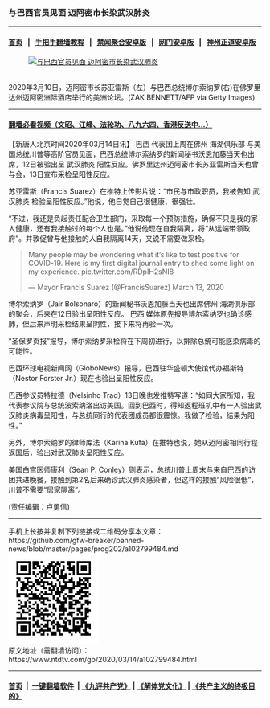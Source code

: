 ### 与巴西官员见面 迈阿密市长染武汉肺炎
------------------------

#### [首页](https://github.com/gfw-breaker/banned-news/blob/master/README.md) &nbsp;&nbsp;|&nbsp;&nbsp; [手把手翻墙教程](https://github.com/gfw-breaker/guides/wiki) &nbsp;&nbsp;|&nbsp;&nbsp; [禁闻聚合安卓版](https://github.com/gfw-breaker/bn-android) &nbsp;&nbsp;|&nbsp;&nbsp; [网门安卓版](https://github.com/oGate2/oGate) &nbsp;&nbsp;|&nbsp;&nbsp; [神州正道安卓版](https://github.com/SzzdOgate/update) 



<div><div class="featured_image">
 <a href="https://i.ntdtv.com/assets/uploads/2020/03/GettyImages-1206443891.jpg" target="_blank">
  <figure>
   <img alt="与巴西官员见面 迈阿密市长染武汉肺炎" src="https://i.ntdtv.com/assets/uploads/2020/03/GettyImages-1206443891-800x450.jpg"/>
  </figure><br/>
 </a>
 <span class="caption">
  2020年3月10日，迈阿密市长苏亚雷斯（左）与巴西总统博尔索纳罗(右)在佛罗里达州迈阿密洲际酒店举行的美洲论坛。(ZAK BENNETT/AFP via Getty Images)
 </span>
</div>
</div><hr/>

#### [翻墙必看视频（文昭、江峰、法轮功、八九六四、香港反送中...）](https://github.com/gfw-breaker/banned-news/blob/master/pages/link3.md)

<div><div class="post_content" itemprop="articleBody">
 <p>
  【新唐人北京时间2020年03月14日讯】
  <ok href="https://www.ntdtv.com/gb/巴西.htm">
   巴西
  </ok>
  代表团上周在佛州
  <ok href="https://www.ntdtv.com/gb/海湖俱乐部.htm">
   海湖俱乐部
  </ok>
  与美国总统川普等高阶官员见面，巴西总统博尔索纳罗的新闻秘书沃恩加藤当天也出席，12日被验出呈
  <ok href="https://www.ntdtv.com/gb/武汉肺炎.htm">
   武汉肺炎
  </ok>
  阳性反应。佛罗里达州迈阿密市长苏亚雷斯当天也曾与会，13日宣布采检呈阳性反应。
 </p>
 <p>
  苏亚雷斯（Francis Suarez）在推特上传影片说：“市民与市政职员，我被告知
  <ok href="https://www.ntdtv.com/gb/武汉肺炎.htm">
   武汉肺炎
  </ok>
  检验呈阳性反应。”他说，他自觉自己很健康、很强壮。
 </p>
 <p>
  “不过，我还是负起责任配合卫生部门，采取每一个预防措施，确保不只是我的家人健康，还有我接触过的每个人也是。”他说他现在自我隔离，将“从远端带领政府”。并敦促曾与他接触的人自我隔离14天，又说不需要做采检。
 </p>
 <blockquote class="twitter-tweet">
  <p dir="ltr" lang="en">
   Many people may be wondering what it’s like to test positive for COVID-19. Here is my first digital journal entry to shed some light on my experience.
   <ok href="https://t.co/RDpIH2sNI8">
    pic.twitter.com/RDpIH2sNI8
   </ok>
  </p>
  <p>
   — Mayor Francis Suarez (@FrancisSuarez)
   <ok href="https://twitter.com/FrancisSuarez/status/1238587698186723328?ref_src=twsrc%5Etfw">
    March 13, 2020
   </ok>
  </p>
 </blockquote>
 <p>
  <script async="" charset="utf-8" src="https://platform.twitter.com/widgets.js">
  </script>
 </p>
 <p>
  博尔索纳罗（Jair Bolsonaro）的新闻秘书沃恩加藤当天也出席佛州
  <ok href="https://www.ntdtv.com/gb/海湖俱乐部.htm">
   海湖俱乐部
  </ok>
  的聚会，后来在12日验出呈阳性反应。
  <ok href="https://www.ntdtv.com/gb/巴西.htm">
   巴西
  </ok>
  媒体原先报导博尔索纳罗也确诊感肺，但后来声明采检结果呈阴性，接下来将再验一次。
 </p>
 <p>
  “圣保罗页报”报导，博尔索纳罗采检将在下周初进行，以排除总统可能感染病毒的可能性。
 </p>
 <p>
  巴西环球电视新闻网（GloboNews）报导，巴西驻华盛顿大使馆代办福斯特（Nestor Forster Jr.）现在也验出呈阳性反应。
 </p>
 <p>
  巴西参议员特拉德（Nelsinho Trad）13日晚也发推特写道：“如同大家所知，我代表参议院与总统波索纳洛出访美国。回到巴西时，得知返程班机中有一人验出武汉肺炎病毒呈阳性，与总统同行的代表团成员都很震惊。我做了检验，结果为阳性。”
 </p>
 <p>
  另外，博尔索纳罗的律师库法（Karina Kufa）在推特也说，她从迈阿密相同行程返国后，验出对武汉肺炎呈阳性反应。
 </p>
 <p>
  美国白宫医师康利（Sean P. Conley）则表示，总统川普上周末与来自巴西的访团共进晚餐，接触到第2名后来确诊武汉肺炎感染者，但这样的接触“风险很低”，川普不需要“居家隔离”。
 </p>
 <p>
  (责任编辑：卢勇信)
 </p>
 <div class="single_ad">
 </div>
</div>
</div>
<hr/>
手机上长按并复制下列链接或二维码分享本文章：<br/>
https://github.com/gfw-breaker/banned-news/blob/master/pages/prog202/a102799484.md <br/>
<a href='https://github.com/gfw-breaker/banned-news/blob/master/pages/prog202/a102799484.md'><img src='https://github.com/gfw-breaker/banned-news/blob/master/pages/prog202/a102799484.md.png'/></a> <br/>
原文地址（需翻墙访问）：https://www.ntdtv.com/gb/2020/03/14/a102799484.html


------------------------
#### [首页](https://github.com/gfw-breaker/banned-news/blob/master/README.md) &nbsp;|&nbsp; [一键翻墙软件](https://github.com/gfw-breaker/nogfw/blob/master/README.md) &nbsp;| [《九评共产党》](https://github.com/gfw-breaker/9ping.md/blob/master/README.md#九评之一评共产党是什么) | [《解体党文化》](https://github.com/gfw-breaker/jtdwh.md/blob/master/README.md) | [《共产主义的终极目的》](https://github.com/gfw-breaker/gczydzjmd.md/blob/master/README.md)


<img src='http://gfw-breaker.win/banned-news/pages/prog202/a102799484.md' width='0px' height='0px'/>